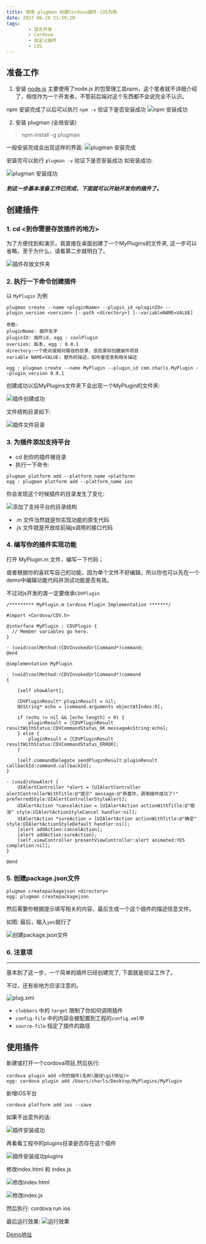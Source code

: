 ```yaml
---
title: 使用 plugman 创建Cordova插件-iOS为例
date: 2017-06-28 21:59:28
tags:
		- 混合开发
		- Cordova
		- 自定义插件
		- iOS
---
```


## 准备工作
1. 安装 [node.js](http://nodejs.cn/) 主要使用了node.js 的包管理工具npm，这个笔者就不详细介绍了，相信作为一个开发者，不管前后端对这个东西都不会说完全不认识。

<!-- more -->

npm 安装完成了以后可以执行 `npm -v` 验证下是否安装成功
![npm 安装成功](使用-plugman-创建Cordova插件-iOS为例/2925367-b9603e835d314770.jpg)

2. 安装 plugman (全局安装)

> npm install -g plugman

一般安装完成会出现这样的界面:
![plugman 安装完成](使用-plugman-创建Cordova插件-iOS为例/2925367-dbb4d5fb943e1379.jpg)

安装完可以执行 `plugman -v` 验证下是否安装成功
如安装成功: 

![plugman 安装成功](使用-plugman-创建Cordova插件-iOS为例/2925367-9efd0c08ff00c125.jpg)


##### 到这一步基本准备工作已完成，下面就可以开始开发你的插件了。

## 创建插件
### 1. cd <到你需要存放插件的地方>

 为了方便找到和演示，我直接在桌面创建了一个MyPlugins的文件夹, 这一步可以省略，至于为什么，请看第二步就明白了。
 
 ![插件存放文件夹](使用-plugman-创建Cordova插件-iOS为例/2925367-f16b19b3f191a00f.jpg)
 
 ### 2. 执行一下命令创建插件
 
 以 `MyPlugin` 为例
```
plugman create --name <pluginName> --plugin_id <pluginID> --plugin_version <version> [--path <directory>] [--variableNAME=VALUE]
```

```
参数:
pluginName: 插件名字
pluginID: 插件id, egg : coolPlugin 
oversion: 版本, egg : 0.0.1
directory:一个绝对或相对路径的目录，该目录将创建插件项目
variable NAME=VALUE: 额外的描述，如作者信息和相关描述

egg : plugman create --name MyPlugin --plugin_id com.charls.MyPlugin --plugin_version 0.0.1 
```

创建成功以后MyPlugins文件夹下会出现一个MyPlugin的文件夹:

![插件创建成功](使用-plugman-创建Cordova插件-iOS为例/2925367-97b40f59672f3e32.jpg)

文件结构目录如下:

![插件文件目录](使用-plugman-创建Cordova插件-iOS为例/2925367-ade221c02ba54734.jpg)

### 3. 为插件添加支持平台
- cd 到你的插件根目录
- 执行一下命令:

```
plugman platform add --platform_name <platform>
egg : plugman platform add --platform_name ios
```

你会发现这个时候插件的目录发生了变化:

![添加了支持平台的目录结构](使用-plugman-创建Cordova插件-iOS为例/2925367-5b7701bf5824f71f.jpg)

- .m 文件当然就是你实现功能的原生代码
- .js 文件就是开放给前端js调用的接口代码

### 4. 编写你的插件实现功能

打开 MyPlugin.m 文件，编写一下代码；

或者根据你的喜欢写自己的功能，因为单个文件不好编辑，所以你也可以先在一个demo中编辑功能代码并测试功能是否有效。

不过对js开发的类一定要继承`CDVPlugin`

```
/********* MyPlugin.m Cordova Plugin Implementation *******/

#import <Cordova/CDV.h>

@interface MyPlugin : CDVPlugin {
  // Member variables go here.
}

- (void)coolMethod:(CDVInvokedUrlCommand*)command;
@end

@implementation MyPlugin

- (void)coolMethod:(CDVInvokedUrlCommand*)command
{

    [self showAlert];

    CDVPluginResult* pluginResult = nil;
    NSString* echo = [command.arguments objectAtIndex:0];

    if (echo != nil && [echo length] > 0) {
        pluginResult = [CDVPluginResult resultWithStatus:CDVCommandStatus_OK messageAsString:echo];
    } else {
        pluginResult = [CDVPluginResult resultWithStatus:CDVCommandStatus_ERROR];
    }

    [self.commandDelegate sendPluginResult:pluginResult callbackId:command.callbackId];
}

- (void)showAlert {
    UIAlertController *alert = [UIAlertController alertControllerWithTitle:@"提示" message:@"恭喜你，调用插件成功了!" preferredStyle:UIAlertControllerStyleAlert];
    UIAlertAction *cancelAction = [UIAlertAction actionWithTitle:@"取消" style:UIAlertActionStyleCancel handler:nil];
    UIAlertAction *sureAction = [UIAlertAction actionWithTitle:@"确定" style:UIAlertActionStyleDefault handler:nil];
    [alert addAction:cancelAction];
    [alert addAction:sureAction];
    [self.viewController presentViewController:alert animated:YES completion:nil];
}

@end
```

### 5. 创建package.json文件

```
plugman createpackagejson <directory>
egg: plugman createpackagejson 
```

然后需要你根据提示填写相关的内容，最后生成一个这个插件的描述信息文件。

如图: 最后，输入`yes`就行了

![创建package.json文件](使用-plugman-创建Cordova插件-iOS为例/2925367-6dd4b341efd6a3e9.jpg)

### 6. 注意项
---
基本到了这一步，一个简单的插件已经创建完了, 下面就是验证工作了。

不过，还有些地方应该注意的。

![plug.xml](使用-plugman-创建Cordova插件-iOS为例/2925367-d049b9a15572f7fc.jpg)

- `clobbers` 中的 `target` 限制了你如何调用插件
- `config-file` 中的内容会被配置到工程的`config.xml`中
- `source-file` 指定了插件的路径


## 使用插件

新建或打开一个cordova项目,然后执行:


```
cordova plugin add <你的插件(名称\路径\git地址)>
egg: cordova plugin add /Users/charls/Desktop/MyPlugins/MyPlugin
```

新增iOS平台

```
cordova platform add ios --save
```


如果不出意外的话:

![插件安装成功](使用-plugman-创建Cordova插件-iOS为例/2925367-90f671cc77e43ee7.jpg)

再看看工程中的plugins目录是否存在这个插件

![插件安装成功plugins](使用-plugman-创建Cordova插件-iOS为例/2925367-f3fa5458e6274cec.jpg)

修改index.html 和 index.js

![修改index.html](使用-plugman-创建Cordova插件-iOS为例/2925367-4dfcbc3c3fc7c8fd.jpg)

![修改index.js](使用-plugman-创建Cordova插件-iOS为例/2925367-517dbbb270f40ee2.jpg)

然后执行:
cordova run ios

最后运行效果:
![运行效果](使用-plugman-创建Cordova插件-iOS为例/2925367-65b71ee91749bf77.gif)

[Demo地址](https://github.com/CharlsPrince/MyPluginsDemo)

